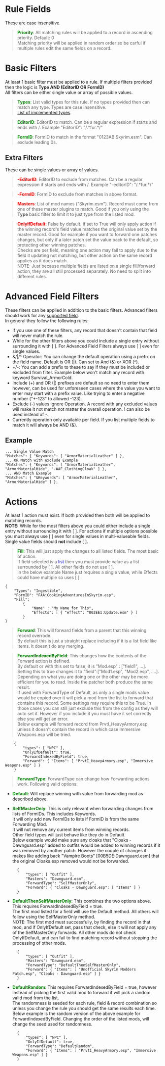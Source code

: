 # Rule Fields

These are case insensitive.

> **<font color="green">Priority</font>**: All matching rules will be applied to a record in ascending priority. Default: 0  
Matching priority will be applied in random order so be carful if multiple rules edit the same fields on a record.

# Basic Filters

At least 1 basic filter must be applied to a rule. If multiple filters provided then the logic is **Type AND (EditorID OR FormID)**  
All filters can be either single value or array of possible values.

>**<font color="green">Types</font>**: List valid types for this rule. If no types provided then can match any type. Types are case insensitive.  
[List of implemented types](Types.md).

> **<font color="green">EditorID</font>**: EditorID to match. Can be a regular expression if starts and ends with /. Example "EditorID": "/.\*fur.\*/"

> **<font color="green">FormID</font>**: FormID to match in the format "0123AB:Skyrim.esm". Can exclude leading 0s.

## Extra Filters

These can be single values or array of values.

>**<font color="red">-EditorID</font>**: EditorID to exclude from matches. Can be a regular expression if starts and ends with /. Example "-editorID": "/.\*fur.\*/"

>**<font color="red">-FormID</font>**: FormID to exclude from matches in above format.

>**<font color="red">Masters</font>**: List of mod names ("Skyrim.esm"). Record must come from one of these master plugins to match. Good if you only using the **Type** basic filter to limit it to just type from the listed mod.

>**<font color="red">OnlyIfDefault</font>**: False by default. If set to True will only apply action if the winning record's field value matches the original value set by the master record.
Good for example if you want to forward one patches changes, but only if a later patch set the value back to the default, so protecting other winning patches.  
Checks are per field, meaning one action may fail to apply due to the field it updating not matching, but other action on the same record applies as it does match.  
NOTE: Just because multiple fields are listed on a single fill/forward action, they are all still processed separately. No need to split into different rules.

# Advanced Field Filters

These filters can be applied in addition to the basic filters. Advanced filters should work for any [supported field](Fields.md).  
In general they follow the following rules:

- If you use one of these filters, any record that doesn't contain that field will never match the rule.
- While for the other filters above you could include a single entry without surrounding it with [ ]. For Advanced Field Filters always use [ ] even for single values.
- &/|/^ Operator: You can change the default operation using a prefix on the field name. Default is OR (|). Can set to And (&) or XOR (^).
- +/-: You can add a prefix to these to say if they must be included or excluded from filter. Example below won't match any record with keyword Survival_ArmorCold.
- Include (+) and OR (|) prefixes are default so no need to enter them however, can be used for unforeseen cases where the value you want to enter may start with a prefix value. Like trying to enter a negative number ("+-123" to allowed -123).
- Exclude (-) values ignore Operation. A record with any excluded values will make it not match not matter the overall operation. ! can also be used instead of -.
- Currently operation only available per field. If you list multiple fields to match it will always be AND (&).

## Example

    ... Single Value Match
    "Matches": { "Keywords": [ "ArmorMaterialLeather" ] },
    ... OR Match with exclude Example
    "Matches": { "Keywords": [ "ArmorMaterialLeather", "ArmorMaterialHide", "-WAF_ClothingCloak" ] },
    ... AND Match Example
    "Matches": { "&Keywords": [ "ArmorMaterialLeather", "ArmorMaterialHide" ] },

# Actions

At least 1 action must exist. If both provided then both will be applied to matching records.  
**NOTE:** While for the most filters above you could either include a single entry without surrounding it with [ ]. For actions if multiple options possible you must always use [ ] even for single values in multi-valueable fields.  
Single value fields should **not** include [ ].

>**<font color="green">Fill</font>**: This will just apply the changes to all listed fields. The most basic of action.  
If field selected is a <font color="blue">list</font> then you must provide value as a list surrounded by [ ]. All other fields do not use [ ].  
In the below example Name just requires a single value, while Effects could have multiple so uses [ ]

    {
        "Types": "Ingestible",
        "FormID": "FAA:CookingAdventuresInSkyrim.esp",
        "Fill":
            {
                "Name" : "My Name for This",
                "Effects": [ { "effect": "002EE1:Update.esm" } ]
            }
    }

>**<font color="green">Forward</font>**: This will forward fields from a parent that this winning record overrode.  
By default this is just a straight replace including if it is a list field like Items. It doesn't do any merging.

>**<font color="green">ForwardIndexedByField</font>**: This changes how the contents of the Forward action is defined.  
By default or with this set to false, it is "Mod.esp" : ["field1", ...].  
Setting this to true changes it to "field":["Mod1.esp", "Mod2.esp", ....].  
Depending on what you are doing one or the other may be more efficient for you to read. Inside the patcher both produce the same result.  
If used with ForwardType of Default, as only a single mods value would be copied over it will pick a mod from the list to forward that contains this record.
Some settings may require this to be True. In those cases you can still just exclude this from the config as they will auto set it. However if you include it you must have it set correctly else you will get an error.  
Below example will forward record from PrvtI_HeavyArmory.esp unless it doesn't contain the record in which case Immersive Weapons.esp will be tried.

        {
            "types": [ "NPC" ],
            "OnlyIfDefault": true,
            "ForwardIndexedByField": true,
            "Forward": { "Items": [ "PrvtI_HeavyArmory.esp", "Immersive Weapons.esp" ] }
        }

>**<font color="green">ForwardType</font>**: ForwardType can change how Forwarding actions work. Following valid options:  
- **<font color="green">Default</font>**: Will replace winning with value from forwarding mod as described above.  
- **<font color="green">SelfMasterOnly</font>**: This is only relevant when forwarding changes from lists of FormIDs. This includes Keywords.  
It will only add new FormIDs to lists if FormID is from the same Forwarding Mod.  
It will not remove any current items from winning records.  
Other field types will just behave like they do in Default.  
Below example would make sure any cloaks that "Cloaks - Dawnguard.esp" added to outfits would be added to winning records if it was removed by another patch.
However the couple of changes it makes like adding back "Vampire Boots" [00B5DE:Dawnguard.esm] that the original Cloaks.esp removed would not be forwarded.

        {
            "types": [ "Outfit" ],
            "Masters": "Dawnguard.esm",
            "ForwardType": "SelfMasterOnly",
            "Forward": { "Cloaks - Dawnguard.esp": [ "Items" ] }
        }

- **<font color="green">DefaultThenSelfMasterOnly</font>**: This combines the two options above. This requires ForwardIndexedByField = true.  
The first mod listed for a field will use the Default method. All others will follow using the SelfMasterOnly method.  
NOTE: The first mod must successfully, by finding the record in that mod, and if OnlyIfDefault set, pass that check, else it will not apply any of the SelfMasterOnly forwards.
All other mods do not check OnlyIfDefault, and can fail to find matching record without stopping the processing of other mods.

        {
            "types": [ "Outfit" ],
            "Masters": "Dawnguard.esm",
            "ForwardType": "DefaultThenSelfMasterOnly",
            "Forward": { "Items": [ "Unofficial Skyrim Modders Patch.esp", "Cloaks - Dawnguard.esp" ] }
        }

- **<font color="green">DefaultRandom</font>**: This requires ForwardIndexedByField = true, however instead of picking the first valid mod to forward it will pick a random valid mod from the list.  
The randomness is seeded for each rule, field & record combination so unless you change the rule you should get the same results each time.  
Below example is the random version of the above example for ForwardIndexedByField. Changing the order of the listed mods, will change the seed used for randomness.

        {
            "types": [ "NPC" ],
            "OnlyIfDefault": true,
            "ForwardType": "DefaultRandom",
            "Forward": { "Items": [ "PrvtI_HeavyArmory.esp", "Immersive Weapons.esp" ] }
        }
